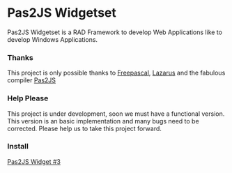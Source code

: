 # Pas2JS Widgetset
Pas2JS Widgetset is a RAD Framework to develop Web Applications like to develop Windows Applications.

### Thanks
This project is only possible thanks to [Freepascal](https://www.freepascal.org/ "Freepascal"), [Lazarus](https://www.lazarus-ide.org/ "Lazarus") and the fabulous compiler [Pas2JS](http://wiki.freepascal.org/pas2js "Pas2JS")


### Help Please
This project is under development, soon we must have a functional version.
This version is an basic implementation and many bugs need to be corrected.
Please help us to take this project forward.


### Install
[Pas2JS Widget #3](https://www.youtube.com/watch?v=_zrOy3uZmFs "Pas2JS Widget #3")
